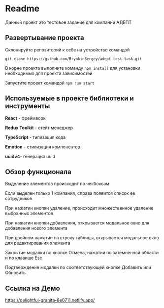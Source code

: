 # Readme

Данный проект это тестовое задание для компании АДЕПТ

## Развертывание проекта

Склонируйте репозиторий к себе на устройство командой

```
git clone https://github.com/BrynkinSergey/adept-test-task.git
```

В корне проекта выполните команду `npm install` для установки необходимых для проекта зависимостей

Запустите проект командой `npm run start`

## Используемые в проекте библиотеки и инструменты

**React** - фреймворк

**Redux Toolkit** - стейт менеджер

**TypeScript** - типизация кода

**Emotion** - стилизация компонентов

**uuidv4**- генерация uuid

## Обзор функционала

Выделение элементов происходит по чекбоксам

Если выделен только 1 компания, справа появится список ее сотрудников

При нажатии кнопки удаление, происходит множественное удаление выбранных элементов

При нажатии кнопки добавления, открывается модальное окно для добавления нового элемента

При двойном нажатии на строку таблицы, открывается модальное окно для редактирования элемента

Закрытие модалки по кнопке Отмена, нажатии по затемненной области и по клавише Esc

Подтверждение модалки по соответствующей кнопке Добавить или Обновить

## Ссылка на Демо

https://delightful-granita-8e0711.netlify.app/
